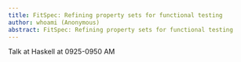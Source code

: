 ```yaml
---
title: FitSpec: Refining property sets for functional testing
author: whoami (Anonymous)
abstract: FitSpec: Refining property sets for functional testing
---
```


Talk at Haskell at 0925-0950 AM
